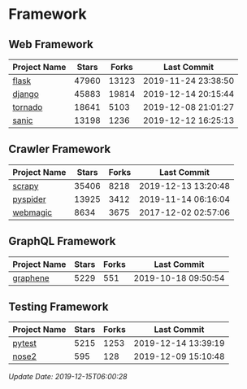 # Framework

## Web Framework

| Project Name | Stars | Forks | Last Commit |
| ------------ | ----- | ----- | ----------- |
| [flask](https://github.com/pallets/flask) | 47960 | 13123 | 2019-11-24 23:38:50 |
| [django](https://github.com/django/django) | 45883 | 19814 | 2019-12-14 20:15:44 |
| [tornado](https://github.com/tornadoweb/tornado) | 18641 | 5103 | 2019-12-08 21:01:27 |
| [sanic](https://github.com/huge-success/sanic) | 13198 | 1236 | 2019-12-12 16:25:13 |

## Crawler Framework

| Project Name | Stars | Forks | Last Commit |
| ------------ | ----- | ----- | ----------- |
| [scrapy](https://github.com/scrapy/scrapy) | 35406 | 8218 | 2019-12-13 13:20:48 |
| [pyspider](https://github.com/binux/pyspider) | 13925 | 3412 | 2019-11-14 06:16:04 |
| [webmagic](https://github.com/code4craft/webmagic) | 8634 | 3675 | 2017-12-02 02:57:06 |

## GraphQL Framework

| Project Name | Stars | Forks | Last Commit |
| ------------ | ----- | ----- | ----------- |
| [graphene](https://github.com/graphql-python/graphene) | 5229 | 551 | 2019-10-18 09:50:54 |

## Testing Framework

| Project Name | Stars | Forks | Last Commit |
| ------------ | ----- | ----- | ----------- |
| [pytest](https://github.com/pytest-dev/pytest) | 5215 | 1253 | 2019-12-14 13:39:19 |
| [nose2](https://github.com/nose-devs/nose2) | 595 | 128 | 2019-12-09 15:10:48 |

*Update Date: 2019-12-15T06:00:28*